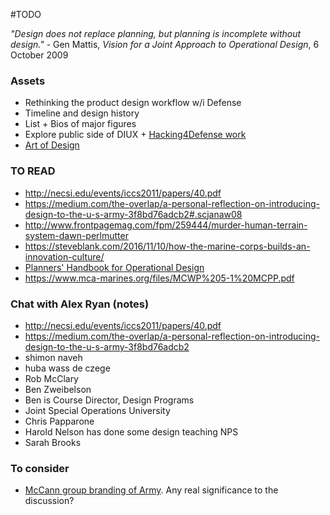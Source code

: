 #TODO

*"Design does not replace planning, but planning is incomplete without design."* - Gen Mattis, _Vision for a Joint Approach to Operational Design_, 6 October 2009

### Assets
- Rethinking the product design workflow w/i Defense 
- Timeline and design history
- List + Bios of major figures
- Explore public side of DIUX + [Hacking4Defense work](https://steveblank.com/2016/11/10/how-the-marine-corps-builds-an-innovation-culture/)
- [Art of Design](http://www.au.af.mil/au/awc/awcgate/milreview/banach_mar09.pdf)


### TO READ
- http://necsi.edu/events/iccs2011/papers/40.pdf
- https://medium.com/the-overlap/a-personal-reflection-on-introducing-design-to-the-u-s-army-3f8bd76adcb2#.scjanaw08
- http://www.frontpagemag.com/fpm/259444/murder-human-terrain-system-dawn-perlmutter
- https://steveblank.com/2016/11/10/how-the-marine-corps-builds-an-innovation-culture/
- [Planners' Handbook for Operational Design](http://www.dtic.mil/doctrine/doctrine/jwfc/opdesign_hbk.pdf)
- https://www.mca-marines.org/files/MCWP%205-1%20MCPP.pdf

### Chat with Alex Ryan (notes)
- http://necsi.edu/events/iccs2011/papers/40.pdf
- https://medium.com/the-overlap/a-personal-reflection-on-introducing-design-to-the-u-s-army-3f8bd76adcb2
- shimon naveh
- huba wass de czege
- Rob McClary
- Ben Zweibelson
- Ben is Course Director, Design Programs
- Joint Special Operations University
- Chris Papparone
- Harold Nelson has done some design teaching NPS
- Sarah Brooks

### To consider
- [McCann group branding of Army](http://adage.com/article/agency-news/mccann-u-s-army-account/208630/). Any real significance to the discussion?
